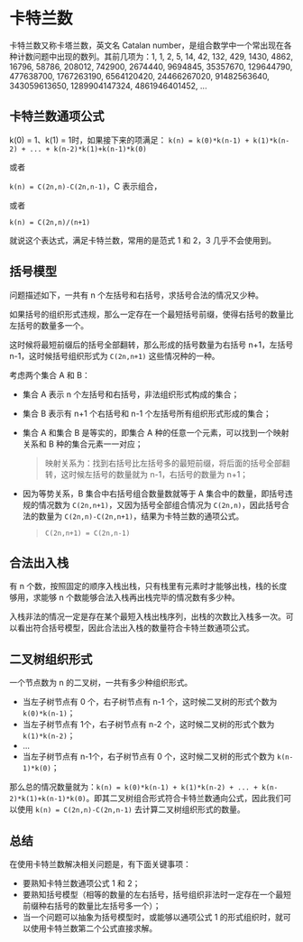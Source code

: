 # 卡特兰数

卡特兰数又称卡塔兰数，英文名 Catalan number，是组合数学中一个常出现在各种计数问题中出现的数列。其前几项为：1, 1, 2, 5, 14, 42, 132, 429, 1430, 4862, 16796, 58786, 208012, 742900, 2674440, 9694845, 35357670, 129644790, 477638700, 1767263190, 6564120420, 24466267020, 91482563640, 343059613650, 1289904147324, 4861946401452, ...

## 卡特兰数通项公式

k(0) = 1、k(1) = 1时，如果接下来的项满足：
`k(n) = k(0)*k(n-1) + k(1)*k(n-2) + ... + k(n-2)*k(1)+k(n-1)*k(0)`

或者

`k(n) = C(2n,n)-C(2n,n-1)`，C 表示组合，

或者

`k(n) = C(2n,n)/(n+1)`

就说这个表达式，满足卡特兰数，常用的是范式 1 和 2，3 几乎不会使用到。

## 括号模型

问题描述如下，一共有 n 个左括号和右括号，求括号合法的情况又少种。

如果括号的组织形式违规，那么一定存在一个最短括号前缀，使得右括号的数量比左括号的数量多一个。

这时候将最短前缀后的括号全部翻转，那么形成的括号数量为右括号 n+1，左括号 n-1，这时候括号组织形式为 `C(2n,n+1)` 这些情况种的一种。

考虑两个集合 A 和 B：

- 集合 A 表示 n 个左括号和右括号，非法组织形式构成的集合；

- 集合 B 表示有 n+1 个右括号和 n-1 个左括号所有组织形式形成的集合；

- 集合 A 和集合 B 是等实的，即集合 A 种的任意一个元素，可以找到一个映射关系和 B 种的集合元素一一对应；

  > 映射关系为：找到右括号比左括号多的最短前缀，将后面的括号全部翻转，这时候左括号的数量就为 n-1，右括号的数量为 n+1；

- 因为等势关系，B 集合中右括号组合数量数就等于 A 集合中的数量，即括号违规的情况数为 `C(2n,n+1)`，又因为括号全部组合情况为 `C(2n,n)`，因此括号合法的数量为 `C(2n,n)-C(2n,n+1)`，结果为卡特兰数的通项公式。

  > `C(2n,n+1) = C(2n,n-1)`

## 合法出入栈

有 n 个数，按照固定的顺序入栈出栈，只有栈里有元素时才能够出栈，栈的长度够用，求能够 n 个数能够合法入栈再出栈完毕的情况数有多少种。

入栈非法的情况一定是存在某个最短入栈出栈序列，出栈的次数比入栈多一次。可以看出符合括号模型，因此合法出入栈的数量符合卡特兰数通项公式。

## 二叉树组织形式

一个节点数为 n 的二叉树，一共有多少种组织形式。

- 当左子树节点有 0 个，右子树节点有 n-1 个，这时候二叉树的形式个数为 `k(0)*k(n-1)`；
- 当左子树节点有 1个，右子树节点有 n-2 个，这时候二叉树的形式个数为 `k(1)*k(n-2)`；
- ...
- 当左子树节点有 n-1个，右子树节点有 0 个，这时候二叉树的形式个数为 `k(n-1)*k(0)`；

那么总的情况数量就为：`k(n) = k(0)*k(n-1) + k(1)*k(n-2) + ... + k(n-2)*k(1)+k(n-1)*k(0)`。即其二叉树组合形式符合卡特兰数通向公式，因此我们可以使用 `k(n) = C(2n,n)-C(2n,n-1)` 去计算二叉树组织形式的数量。

## 总结

在使用卡特兰数解决相关问题是，有下面关键事项：

- 要熟知卡特兰数通项公式 1 和 2；
- 要熟知括号模型（相等的数量的左右括号，括号组织非法时一定存在一个最短前缀种右括号的数量比左括号多一个）；
- 当一个问题可以抽象为括号模型时，或能够以通项公式 1 的形式组织时，就可以使用卡特兰数第二个公式直接求解。







